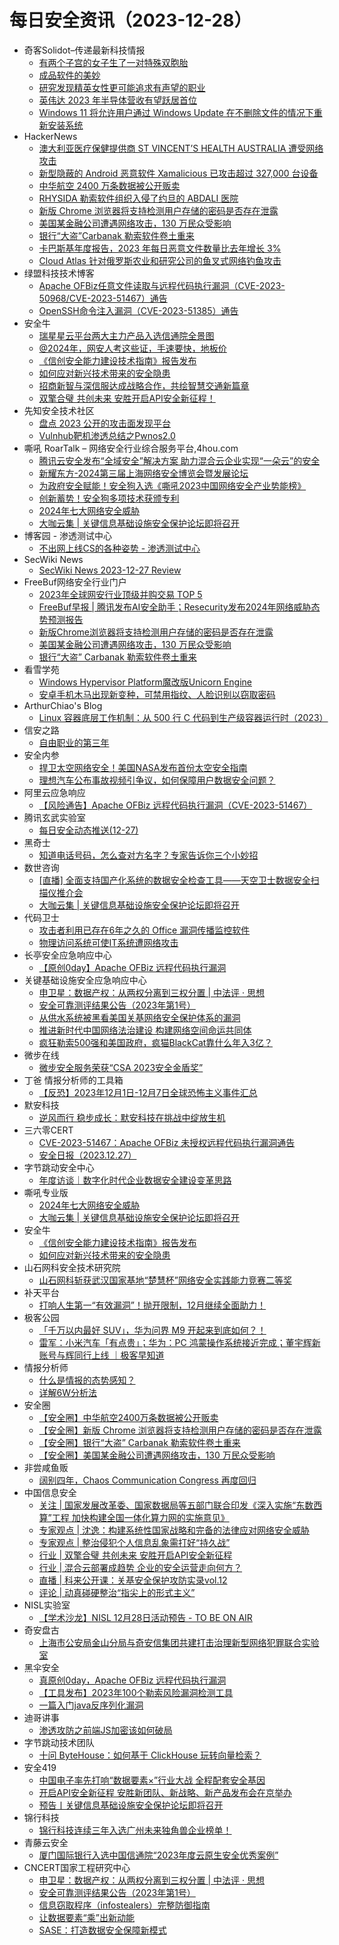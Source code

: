 # 每日安全资讯（2023-12-28）

- 奇客Solidot–传递最新科技情报
  - [有两个子宫的女子生了一对特殊双胞胎](https://www.solidot.org/story?sid=76992)
  - [成品软件的美妙](https://www.solidot.org/story?sid=76991)
  - [研究发现精英女性更可能追求有声望的职业](https://www.solidot.org/story?sid=76990)
  - [英伟达 2023 年半导体营收有望跃居首位](https://www.solidot.org/story?sid=76989)
  - [Windows 11 将允许用户通过 Windows Update 在不删除文件的情况下重新安装系统](https://www.solidot.org/story?sid=76987)
- HackerNews
  - [澳大利亚医疗保健提供商 ST VINCENT’S HEALTH AUSTRALIA 遭受网络攻击](https://hackernews.cc/archives/48563)
  - [新型隐蔽的 Android 恶意软件 Xamalicious 已攻击超过 327,000 台设备](https://hackernews.cc/archives/48550)
  - [中华航空 2400 万条数据被公开贩卖](https://hackernews.cc/archives/48547)
  - [RHYSIDA 勒索软件组织入侵了约旦的 ABDALI 医院](https://hackernews.cc/archives/48543)
  - [新版 Chrome 浏览器将支持检测用户存储的密码是否存在泄露](https://hackernews.cc/archives/48539)
  - [美国某金融公司遭遇网络攻击，130 万民众受影响](https://hackernews.cc/archives/48536)
  - [银行“大盗”Carbanak 勒索软件卷土重来](https://hackernews.cc/archives/48534)
  - [卡巴斯基年度报告，2023 年每日恶意文件数量比去年增长 3%](https://hackernews.cc/archives/48528)
  - [Cloud Atlas 针对俄罗斯农业和研究公司的鱼叉式网络钓鱼攻击](https://hackernews.cc/archives/48522)
- 绿盟科技技术博客
  - [Apache OFBiz任意文件读取与远程代码执行漏洞（CVE-2023-50968/CVE-2023-51467）通告](https://blog.nsfocus.net/apache-ofbizcve-2023-50968-cve-2023-51467/)
  - [OpenSSH命令注入漏洞（CVE-2023-51385）通告](https://blog.nsfocus.net/opensshcve-2023-51385/)
- 安全牛
  - [瑞星星云平台两大主力产品入选信通院全景图](https://www.aqniu.com/vendor/101917.html)
  - [@2024年，网安人考这些证，手速要快，地板价](https://www.aqniu.com/vendor/101909.html)
  - [《信创安全能力建设技术指南》报告发布](https://www.aqniu.com/industry/101902.html)
  - [如何应对新兴技术带来的安全隐患](https://www.aqniu.com/vendor/101900.html)
  - [招商新智与深信服达成战略合作，共绘智慧交通新篇章](https://www.aqniu.com/vendor/101894.html)
  - [双擎合璧 共创未来 安胜开启API安全新征程！](https://www.aqniu.com/industry/101883.html)
- 先知安全技术社区
  - [盘点 2023 公开的攻击面发现平台](https://xz.aliyun.com/t/13209)
  - [Vulnhub靶机渗透总结之Pwnos2.0](https://xz.aliyun.com/t/13208)
- 嘶吼 RoarTalk – 网络安全行业综合服务平台,4hou.com
  - [腾讯云安全发布“全域安全”解决方案  助力混合云企业实现“一朵云”的安全](https://www.4hou.com/posts/QKMM)
  - [新耀东方-2024第三届上海网络安全博览会暨发展论坛](https://www.4hou.com/posts/PKLy)
  - [为政府安全赋能！安全狗入选《嘶吼2023中国网络安全产业势能榜》](https://www.4hou.com/posts/MKGP)
  - [创新蓄势！安全狗多项技术获颁专利](https://www.4hou.com/posts/NKJm)
  - [2024年七大网络安全威胁](https://www.4hou.com/posts/K7Dl)
  - [大咖云集 | 关键信息基础设施安全保护论坛即将召开](https://www.4hou.com/posts/L1Ep)
- 博客园 - 渗透测试中心
  - [不出网上线CS的各种姿势 - 渗透测试中心](https://www.cnblogs.com/backlion/p/17931795.html)
- SecWiki News
  - [SecWiki News 2023-12-27 Review](http://www.sec-wiki.com/?2023-12-27)
- FreeBuf网络安全行业门户
  - [2023年全球网安行业顶级并购交易 TOP 5](https://www.freebuf.com/news/387934.html)
  - [FreeBuf早报 | 腾讯发布AI安全助手；Resecurity发布2024年网络威胁态势预测报告](https://www.freebuf.com/news/387901.html)
  - [新版Chrome浏览器将支持检测用户存储的密码是否存在泄露](https://www.freebuf.com/news/387876.html)
  - [美国某金融公司遭遇网络攻击，130 万民众受影响](https://www.freebuf.com/news/387873.html)
  - [银行“大盗” Carbanak 勒索软件卷土重来](https://www.freebuf.com/news/387852.html)
- 看雪学苑
  - [Windows Hypervisor Platform魔改版Unicorn Engine](https://mp.weixin.qq.com/s?__biz=MjM5NTc2MDYxMw==&mid=2458532657&idx=1&sn=17c5c07324f009d274fd5824a2e9ab3a&chksm=b18d0bbb86fa82ad627126a9939218314289ef51b5c4ae686b9c5cdc7956bc1419cb2d0f76a1&scene=58&subscene=0#rd)
  - [安卓手机木马出现新变种，可禁用指纹、人脸识别以窃取密码](https://mp.weixin.qq.com/s?__biz=MjM5NTc2MDYxMw==&mid=2458532657&idx=2&sn=bba5de5cc91b93442269d3818d183694&chksm=b18d0bbb86fa82ada155492b510160beb7a237583c996fbd826d82bfd3f33051b77203785941&scene=58&subscene=0#rd)
- ArthurChiao's Blog
  - [Linux 容器底层工作机制：从 500 行 C 代码到生产级容器运行时（2023）](https://arthurchiao.github.io/blog/linux-container-and-runtime-zh/)
- 信安之路
  - [自由职业的第三年](https://mp.weixin.qq.com/s?__biz=MzI5MDQ2NjExOQ==&mid=2247498924&idx=1&sn=a182bb828735da2a9263a2c07baa0e85&chksm=ec1dcc84db6a4592ad4b992455311a66a6904f64c7dff46d99667ee171ab08f6f94d43898053&scene=58&subscene=0#rd)
- 安全内参
  - [捍卫太空网络安全！美国NASA发布首份太空安全指南](https://mp.weixin.qq.com/s?__biz=MzI4NDY2MDMwMw==&mid=2247510687&idx=1&sn=a02e17d2091f54376dd3a3a5f7b99cf7&chksm=ebfaedbfdc8d64a92a8937a79b900eccfc84f28757aa56863a254cfa29d0245b953c98d177a3&scene=58&subscene=0#rd)
  - [理想汽车公布事故视频引争议，如何保障用户数据安全问题？](https://mp.weixin.qq.com/s?__biz=MzI4NDY2MDMwMw==&mid=2247510687&idx=2&sn=a8671985a5d2f84f51d785944b946270&chksm=ebfaedbfdc8d64a9ca5bf8cc5de6bb1b937c33e0e0a213dd00a0a7fedfa6e7a9608143878188&scene=58&subscene=0#rd)
- 阿里云应急响应
  - [【风险通告】Apache OFBiz 远程代码执行漏洞（CVE-2023-51467）](https://mp.weixin.qq.com/s?__biz=MzI5MzY2MzM0Mw==&mid=2247486296&idx=1&sn=de0c2b2e90d5bccace40a7e46ad9558f&chksm=ec6fec58db18654ec592549aa2004e431c89427be6c9043e005ef5148001b46c208fc7248360&scene=58&subscene=0#rd)
- 腾讯玄武实验室
  - [每日安全动态推送(12-27)](https://mp.weixin.qq.com/s?__biz=MzA5NDYyNDI0MA==&mid=2651959478&idx=1&sn=f9eef66cfb10ec1d3a798c992f517b51&chksm=8baed029bcd9593fc9d7f7de68e88a33b18ddfa4b8ac74ef5585662bc6bbbf677a0daadd624f&scene=58&subscene=0#rd)
- 黑奇士
  - [知道电话号码，怎么查对方名字？专家告诉你三个小妙招](https://mp.weixin.qq.com/s?__biz=MzI5ODYwNTE4Nw==&mid=2247487945&idx=1&sn=461b5c2bb06d1eadb0a341f1542f4f52&chksm=eca21e25dbd597338ce9813fe4bb775f0271b80eacb6ff2ee858055740f2abef8df80692e965&scene=58&subscene=0#rd)
- 数世咨询
  - [[直播] 全面支持国产化系统的数据安全检查工具——天空卫士数据安全扫描仪推介会](https://mp.weixin.qq.com/s?__biz=MzkxNzA3MTgyNg==&mid=2247506574&idx=1&sn=385a319ccc52fc204cafef118488ec49&chksm=c144a833f6332125c96816ecccf2011e620cffb073c63ee5457bd4e74da97efddf33d0a44a3f&scene=58&subscene=0#rd)
  - [大咖云集 | 关键信息基础设施安全保护论坛即将召开](https://mp.weixin.qq.com/s?__biz=MzkxNzA3MTgyNg==&mid=2247506574&idx=2&sn=9f7c608272a175b20e87edce9369b1a4&chksm=c144a833f6332125ed6aae03a95f8f3093a22fc17c39fede720916be2d3acb1999717810e4a0&scene=58&subscene=0#rd)
- 代码卫士
  - [攻击者利用已存在6年之久的 Office 漏洞传播监控软件](https://mp.weixin.qq.com/s?__biz=MzI2NTg4OTc5Nw==&mid=2247518513&idx=1&sn=aead0223ad4f43a62543cc0644aeedc1&chksm=ea94b85bdde3314d107c9333fa3e06a12cfce5237e5112a497ff5573b014a6923da9ff2a3e83&scene=58&subscene=0#rd)
  - [物理访问系统可使IT系统遭网络攻击](https://mp.weixin.qq.com/s?__biz=MzI2NTg4OTc5Nw==&mid=2247518513&idx=2&sn=1c8619ad5edcbb90959e9566cebc456a&chksm=ea94b85bdde3314dc85e7ff869ff5e0982763b01f21af7bb8a9b1ced243c9ca1e9f673e20900&scene=58&subscene=0#rd)
- 长亭安全应急响应中心
  - [【原创0day】Apache OFBiz 远程代码执行漏洞](https://mp.weixin.qq.com/s?__biz=MzIwMDk1MjMyMg==&mid=2247492231&idx=1&sn=a3e2d9a1cb8f3798bbf6056a510568c1&chksm=96f7fdeaa18074fcaecde65fca45299642ef77886b803f5f02a5dedd14423c3e3291b8a927e4&scene=58&subscene=0#rd)
- 关键基础设施安全应急响应中心
  - [申卫星：数据产权：从两权分离到三权分置 | 中法评 · 思想](https://mp.weixin.qq.com/s?__biz=MzkyMzAwMDEyNg==&mid=2247541473&idx=1&sn=700646feb7968c0225b90d31171f2df5&chksm=c1e9aeb0f69e27a612b79bf303884b6fd61433d11c02b7c08d72953f78a8b655a581b75cd259&scene=58&subscene=0#rd)
  - [安全可靠测评结果公告（2023年第1号）](https://mp.weixin.qq.com/s?__biz=MzkyMzAwMDEyNg==&mid=2247541473&idx=2&sn=a953ced3694008908724e77936475e55&chksm=c1e9aeb0f69e27a671b169ddc7b646c5c82dd7cbd692cf98dfaf89266797b7776f4f0d14e269&scene=58&subscene=0#rd)
  - [从供水系统被黑看美国关基网络安全保护体系的漏洞](https://mp.weixin.qq.com/s?__biz=MzkyMzAwMDEyNg==&mid=2247541473&idx=3&sn=6b77f2e71b1bb25185e9ed5b50217a02&chksm=c1e9aeb0f69e27a6430449dca40d00276f53bc1f42561613980d2d82486d77213a96960d5cfd&scene=58&subscene=0#rd)
  - [推进新时代中国网络法治建设 构建网络空间命运共同体](https://mp.weixin.qq.com/s?__biz=MzkyMzAwMDEyNg==&mid=2247541473&idx=4&sn=79ed3399be11505205db3aeafafaf8de&chksm=c1e9aeb0f69e27a61b58575951ef58a106a2858b75bb2ad676c419ce7eb046d7e3453d792990&scene=58&subscene=0#rd)
  - [疯狂勒索500强和美国政府，疯猫BlackCat靠什么年入3亿？](https://mp.weixin.qq.com/s?__biz=MzkyMzAwMDEyNg==&mid=2247541473&idx=5&sn=f6752fae59cc646648aa5a023ee86140&chksm=c1e9aeb0f69e27a69922cda77b3b5f9e2b6c2357b332303b504cb41a5329412d846595cd43ca&scene=58&subscene=0#rd)
- 微步在线
  - [微步安全服务荣获“CSA 2023安全金盾奖”](https://mp.weixin.qq.com/s?__biz=MzI5NjA0NjI5MQ==&mid=2650179909&idx=1&sn=2e97aad6726102c8fad3ab52a446c4bf&chksm=f44872f9c33ffbef100ac8f4501931df0161d184d3ccdcb91f867247179f80dc48bee283b642&scene=58&subscene=0#rd)
- 丁爸 情报分析师的工具箱
  - [【反恐】2023年12月1日-12月7日全球恐怖主义事件汇总](https://mp.weixin.qq.com/s?__biz=MzI2MTE0NTE3Mw==&mid=2651141283&idx=1&sn=fa9f5aca12f7670f6f1bec3f1196b6e7&chksm=f1af4399c6d8ca8f96faa505f5739e0fdcc998ae6c7ef974fe3abb12693746a510794ce048df&scene=58&subscene=0#rd)
- 默安科技
  - [逆风而行 稳步成长：默安科技在挑战中绽放生机](https://mp.weixin.qq.com/s?__biz=MzIzODQxMjM2NQ==&mid=2247497963&idx=1&sn=b84b6fc22de6c4f658846deccc37f690&chksm=e93b0fc9de4c86dff095b366fad9f0f9e567a5a73259163f70b6249ab0387a7d904e9c6fa621&scene=58&subscene=0#rd)
- 三六零CERT
  - [CVE-2023-51467：Apache OFBiz 未授权远程代码执行漏洞通告](https://mp.weixin.qq.com/s?__biz=MzU5MjEzOTM3NA==&mid=2247500543&idx=1&sn=5ae94a019b26e74d5e22abbe8269ee9c&chksm=fe26c7fec9514ee85cbb4d2f80e64bbd2d3851b1045fa3dc4cd1c3d941ff2dd15cdc0827e66a&scene=58&subscene=0#rd)
  - [安全日报（2023.12.27）](https://mp.weixin.qq.com/s?__biz=MzU5MjEzOTM3NA==&mid=2247500543&idx=2&sn=266632aeddefb6af9d2dd09c8509b286&chksm=fe26c7fec9514ee8efc0c0997da9e4d8a75ee8e90a41b606b7aca296585afd997ef44c5f1fe0&scene=58&subscene=0#rd)
- 字节跳动安全中心
  - [年度访谈｜数字化时代企业数据安全建设变革思路](https://mp.weixin.qq.com/s?__biz=MzUzMzcyMDYzMw==&mid=2247492078&idx=1&sn=a631eca4a0931ebe02e35008a18f16c2&chksm=fa9d1ab8cdea93ae967a36d88e59554083a817d0900a9f19c8b41565456ddb9a58d840673e37&scene=58&subscene=0#rd)
- 嘶吼专业版
  - [2024年七大网络安全威胁](https://mp.weixin.qq.com/s?__biz=MzI0MDY1MDU4MQ==&mid=2247572587&idx=1&sn=2d4ef0fefa58746cd139c2c287c8421e&chksm=e9140c51de638547bd13944ee58053c802bd377696f195c3f9230aadeb86405618ed1bfa6318&scene=58&subscene=0#rd)
  - [大咖云集 | 关键信息基础设施安全保护论坛即将召开](https://mp.weixin.qq.com/s?__biz=MzI0MDY1MDU4MQ==&mid=2247572587&idx=2&sn=ca4a44d776e735c0c17e2b709ef6ded3&chksm=e9140c51de638547220a7509871e6f899fb43c6660dc76efcb5fe2eed48d96dfbc4468028db3&scene=58&subscene=0#rd)
- 安全牛
  - [《信创安全能力建设技术指南》报告发布](https://mp.weixin.qq.com/s?__biz=MjM5Njc3NjM4MA==&mid=2651127038&idx=1&sn=e6a2b1e1099d99f6250e2e4cbb28862a&chksm=bd144c2d8a63c53b325c94e5e59f482c8cc03d090bde621c9143bc62a3cdae7ec6edd69b1aa4&scene=58&subscene=0#rd)
  - [如何应对新兴技术带来的安全隐患](https://mp.weixin.qq.com/s?__biz=MjM5Njc3NjM4MA==&mid=2651127038&idx=2&sn=325f930bb945019364d68ea8282630cc&chksm=bd144c2d8a63c53babc3ef424172ba0141b84ffe54f6d2216f3af151725232f790877b294163&scene=58&subscene=0#rd)
- 山石网科安全技术研究院
  - [山石网科斩获武汉国家基地“楚慧杯”网络安全实践能力竞赛二等奖](https://mp.weixin.qq.com/s?__biz=MzUzMDUxNTE1Mw==&mid=2247503460&idx=1&sn=f7608ee69f7ae243413138a81ceb094d&chksm=fa521bdacd2592cc15bee816e66e0f93b1231d38fa2e06e694229c6f0b54dc14fa30c98b29f8&scene=58&subscene=0#rd)
- 补天平台
  - [打响人生第一“有效漏洞”！抛开限制，12月继续全面助力！](https://mp.weixin.qq.com/s?__biz=MzI2NzY5MDI3NQ==&mid=2247502372&idx=2&sn=7b77ef5071da4608956430f72590c7dc&chksm=eaf98268dd8e0b7e93a0e47d152c40d137983dc5ba26f6e533968ad4c6c546c76a659aff3a24&scene=58&subscene=0#rd)
- 极客公园
  - [「千万以内最好 SUV」，华为问界 M9 开起来到底如何？！](https://mp.weixin.qq.com/s?__biz=MTMwNDMwODQ0MQ==&mid=2653028732&idx=1&sn=05bc403ff16f6f6933d02ab8e6069f7f&chksm=7e577cca4920f5dc74e822ee257e0f1798c6cafce48d85cb80a02bfb30154bfa88a276c98694&scene=58&subscene=0#rd)
  - [雷军：小米汽车「有点贵」；华为：PC 鸿蒙操作系统接近完成；董宇辉新账号与辉同行上线 ｜极客早知道](https://mp.weixin.qq.com/s?__biz=MTMwNDMwODQ0MQ==&mid=2653028657&idx=1&sn=b297f9d2f71518c9b58d7c308ba51a74&chksm=7e577c874920f5916589986f44e011476d8671c5ab739ce5aa976e618b9b52604beddb1e5bcd&scene=58&subscene=0#rd)
- 情报分析师
  - [什么是情报的态势感知？](https://mp.weixin.qq.com/s?__biz=MzA3Mjc1MTkwOA==&mid=2650543296&idx=1&sn=2edd1f9c4f9c788dcd266b468f338846&chksm=87113a8bb066b39de1bacf77881f9eceb1a71dbaea454a27918dde746de331ffcab2a6b1fa79&scene=58&subscene=0#rd)
  - [详解6W分析法](https://mp.weixin.qq.com/s?__biz=MzA3Mjc1MTkwOA==&mid=2650543296&idx=2&sn=c6bc4310249217ea764d29e3baf9d1b7&chksm=87113a8bb066b39d5206e012a4abe48f77df183bc663b416c8b40a9a007f3e01662ef2003ada&scene=58&subscene=0#rd)
- 安全圈
  - [【安全圈】中华航空2400万条数据被公开贩卖](https://mp.weixin.qq.com/s?__biz=MzIzMzE4NDU1OQ==&mid=2652051089&idx=1&sn=3d43195d1c651ecef3d4689f0f96ff5e&chksm=f36e3ad1c419b3c7ca6b35925091888702d4363b0f389755bda2601df7e65c24da2cc7cff47e&scene=58&subscene=0#rd)
  - [【安全圈】新版 Chrome 浏览器将支持检测用户存储的密码是否存在泄露](https://mp.weixin.qq.com/s?__biz=MzIzMzE4NDU1OQ==&mid=2652051089&idx=2&sn=99aec94593eb2c013dba528e3265f05f&chksm=f36e3ad1c419b3c70c223c6dfe016c52b6def4b391ef28d4664c9e1a042d875f75ce3a4a3944&scene=58&subscene=0#rd)
  - [【安全圈】银行“大盗” Carbanak 勒索软件卷土重来](https://mp.weixin.qq.com/s?__biz=MzIzMzE4NDU1OQ==&mid=2652051089&idx=3&sn=6b8d36549c1c716f74630d45cb8b735f&chksm=f36e3ad1c419b3c736444c7dcedf1d9f95c8c1ddc0a725a33d5879be0e1e991ae6c0dc077dc9&scene=58&subscene=0#rd)
  - [【安全圈】美国某金融公司遭遇网络攻击，130 万民众受影响](https://mp.weixin.qq.com/s?__biz=MzIzMzE4NDU1OQ==&mid=2652051089&idx=4&sn=e911d9bd2722f8311f0e3a8e9c1ba026&chksm=f36e3ad1c419b3c7815b805e5cb93b54c47918c9d65cce497b6630a290da1e64e073cb23aa45&scene=58&subscene=0#rd)
- 非尝咸鱼贩
  - [阔别四年，Chaos Communication Congress 再度回归](https://mp.weixin.qq.com/s?__biz=Mzk0NDE3MTkzNQ==&mid=2247485221&idx=1&sn=ac62c2b766c0f5f806bef0ea2a62235e&chksm=c329f9d5f45e70c339b9247362598b90962728be413302ae7ca403ee198de96d5f9d0008285e&scene=58&subscene=0#rd)
- 中国信息安全
  - [关注 | 国家发展改革委、国家数据局等五部门联合印发《深入实施“东数西算”工程 加快构建全国一体化算力网的实施意见》](https://mp.weixin.qq.com/s?__biz=MzA5MzE5MDAzOA==&mid=2664201142&idx=2&sn=3a9479629fdaadf5cb92ddf02c446957&chksm=8b59794fbc2ef0597f852e5547f1fd8eac93a96636d12a8e049f930dc8155e3db377c8035ff5&scene=58&subscene=0#rd)
  - [专家观点 | 沈逸：构建系统性国家战略和完备的法律应对网络安全威胁](https://mp.weixin.qq.com/s?__biz=MzA5MzE5MDAzOA==&mid=2664201142&idx=3&sn=3a8b84b30b700fde3025f0eeceb61632&chksm=8b59794fbc2ef05995ecb32bf27ba1147951d88fb25072a20497539a6aec70588689cea17933&scene=58&subscene=0#rd)
  - [专家观点 | 整治侵犯个人信息乱象需打好“持久战”](https://mp.weixin.qq.com/s?__biz=MzA5MzE5MDAzOA==&mid=2664201142&idx=4&sn=4ad918497d1a66a2bd803e3092b5c161&chksm=8b59794fbc2ef0596e293eaa9f952213838a354fed7156fc3a51221aa3398aed92382efa30ac&scene=58&subscene=0#rd)
  - [行业 | 双擎合璧 共创未来 安胜开启API安全新征程](https://mp.weixin.qq.com/s?__biz=MzA5MzE5MDAzOA==&mid=2664201142&idx=5&sn=19c1a4e05b5fc1d2e96e0bd0d146e3e1&chksm=8b59794fbc2ef05999b71e2345a8690e02123c6cf62bc381d46b7ec0b8457bf33fe5337d778f&scene=58&subscene=0#rd)
  - [行业 | 混合云部署成趋势  企业的安全运营走向何方？](https://mp.weixin.qq.com/s?__biz=MzA5MzE5MDAzOA==&mid=2664201142&idx=6&sn=cef23292e52d7e9501227f13006d8446&chksm=8b59794fbc2ef05989b55be34acd71ff86b5f000fd4b11fdf6592182a2aef668058bb65c3987&scene=58&subscene=0#rd)
  - [直播 | 科来公开课：关基安全保护攻防实录vol.12](https://mp.weixin.qq.com/s?__biz=MzA5MzE5MDAzOA==&mid=2664201142&idx=7&sn=5eb93d4d1623edb00ebcfe2b160d969b&chksm=8b59794fbc2ef0599920935a1535a9d6e0309fd5e76335770fe428a8f8a248dcc23d4136602b&scene=58&subscene=0#rd)
  - [评论 | 动真碰硬整治“指尖上的形式主义”](https://mp.weixin.qq.com/s?__biz=MzA5MzE5MDAzOA==&mid=2664201142&idx=8&sn=1fa89fba260e8f16ed90b76cb9aaf2a2&chksm=8b59794fbc2ef0595ac46c2af7d5895e54233c96d3c726c15ea8521f534d828a6ba90b12d12d&scene=58&subscene=0#rd)
- NISL实验室
  - [【学术沙龙】NISL 12月28日活动预告 - TO BE ON AIR](https://mp.weixin.qq.com/s?__biz=MzUxMTEwOTA3OA==&mid=2247485577&idx=1&sn=4eba56ff3b57f6d537f8de11a22c2e94&chksm=f979fa30ce0e7326d56f666038cb8554f3dc57f556af913afd940c0734a4f4f5bcba0188dc55&scene=58&subscene=0#rd)
- 奇安盘古
  - [上海市公安局金山分局与奇安信集团共建打击治理新型网络犯罪联合实验室](https://mp.weixin.qq.com/s?__biz=MzI2MDA0MTYyMQ==&mid=2654404197&idx=1&sn=95c35ec03837ea4e0063309ead9867e6&chksm=f1ade09fc6da6989b4419bb737482c5090f9aec7bc8209ddf0d507dc40a615453793a0857351&scene=58&subscene=0#rd)
- 黑伞安全
  - [真原创0day，Apache OFBiz 远程代码执行漏洞](https://mp.weixin.qq.com/s?__biz=MzU0MzkzOTYzOQ==&mid=2247488439&idx=1&sn=043b7191711fff2154aed6a8a527834a&chksm=fb029eefcc7517f92bbb3a28d6e686c5b588255ef89db06f69e804f217b55df463770f22b5f9&scene=58&subscene=0#rd)
  - [【工具发布】2023年100个勒索风险漏洞检测工具](https://mp.weixin.qq.com/s?__biz=MzU0MzkzOTYzOQ==&mid=2247488439&idx=2&sn=c045ba4b9163182688c032be66b4f556&chksm=fb029eefcc7517f9a1191007a8addc08c62c16d0a28c5dfc42fa93357f0d405edc2a03f9e57a&scene=58&subscene=0#rd)
  - [一篇入门java反序列化漏洞](https://mp.weixin.qq.com/s?__biz=MzU0MzkzOTYzOQ==&mid=2247488439&idx=3&sn=92abeded9c7cd252378f969783e7af1f&chksm=fb029eefcc7517f9816ef598499762239ec19e54f78792a84dad4c9517224d574ce69f2c6d28&scene=58&subscene=0#rd)
- 迪哥讲事
  - [渗透攻防之前端JS加密该如何破局](https://mp.weixin.qq.com/s?__biz=MzIzMTIzNTM0MA==&mid=2247493162&idx=1&sn=ceed49c0745f59c5ef10b1da938efdd5&chksm=e8a5ec49dfd2655ff04e79f678565b97997159c9a2f8a2517d7ae5dfe88d26df40fd92769cd7&scene=58&subscene=0#rd)
- 字节跳动技术团队
  - [十问 ByteHouse：如何基于 ClickHouse 玩转向量检索？](https://mp.weixin.qq.com/s?__biz=MzI1MzYzMjE0MQ==&mid=2247505183&idx=1&sn=343a9e60638d7bdbc12a2b0a3145ae0c&chksm=e9d31efddea497eb889a124c5292f58524128d220bb667795ba0fa5eefa65ccd4e5717952d50&scene=58&subscene=0#rd)
- 安全419
  - [中国电子率先打响“数据要素×”行业大战 全程配套安全基因](https://mp.weixin.qq.com/s?__biz=MzUyMDQ4OTkyMg==&mid=2247536530&idx=1&sn=0d09bd94fc8ceeb72c1cdf744dfcd7e0&chksm=f9eb913fce9c18295bdcf7d25aeba287d389a392ce782b33f0193563309aa09500e250b6d2e1&scene=58&subscene=0#rd)
  - [开启API安全新征程 安胜新团队、新战略、新产品发布会在京举办](https://mp.weixin.qq.com/s?__biz=MzUyMDQ4OTkyMg==&mid=2247536530&idx=2&sn=a862ed1cf07b4baeb84f54373b307824&chksm=f9eb913fce9c18293a479c1f54e6e7c38dec6240aabb42f8bd116f1d3318813416dc25ae1cc4&scene=58&subscene=0#rd)
  - [预告丨关键信息基础设施安全保护论坛即将召开](https://mp.weixin.qq.com/s?__biz=MzUyMDQ4OTkyMg==&mid=2247536530&idx=3&sn=5ca2bd4bdda125d10be32990a412c3f0&chksm=f9eb913fce9c1829c0f6ab0a493a6b9e12814628ee501bfc4705d142cd08a32173ab6f6373a4&scene=58&subscene=0#rd)
- 锦行科技
  - [锦行科技连续三年入选广州未来独角兽企业榜单！](https://mp.weixin.qq.com/s?__biz=MzIxNTQxMjQyNg==&mid=2247491965&idx=1&sn=755531e115f9c60226d1fb6478c94de7&chksm=979a1ad8a0ed93ce4b14a2b978ea12aa78056d552ddd4a25cc59a4649c9b8943675a594aaa43&scene=58&subscene=0#rd)
- 青藤云安全
  - [厦门国际银行入选中国信通院“2023年度云原生安全优秀案例”](https://mp.weixin.qq.com/s?__biz=MzAwNDE4Mzc1NA==&mid=2650848369&idx=1&sn=4635400f7087545f25db37066c9fb5ab&chksm=80dbdfd4b7ac56c26ec64a63ecd4cb71a6b353d0dcd24cc274271531b3f57fef5eb5f3137615&scene=58&subscene=0#rd)
- CNCERT国家工程研究中心
  - [申卫星：数据产权：从两权分离到三权分置 | 中法评 · 思想](https://mp.weixin.qq.com/s?__biz=MzUzNDYxOTA1NA==&mid=2247542003&idx=1&sn=d2ce8e1070ee1c7489e0bf7503fa01bc&chksm=fa939232cde41b24ebbc672d054c9b3594503f8b1904b59736ba6dd05d132d1730d2222d4074&scene=58&subscene=0#rd)
  - [安全可靠测评结果公告（2023年第1号）](https://mp.weixin.qq.com/s?__biz=MzUzNDYxOTA1NA==&mid=2247542003&idx=2&sn=111c08728273086f91fafe7b54a963e2&chksm=fa939232cde41b243ba3fa9fece837ebefa420a63c57da8e3239f78901da3ce7349aec4c1912&scene=58&subscene=0#rd)
  - [信息窃取程序（infostealers）完整防御指南](https://mp.weixin.qq.com/s?__biz=MzUzNDYxOTA1NA==&mid=2247542003&idx=3&sn=5b976b9494f5ce7024643f070cde5889&chksm=fa939232cde41b24d2826cad969eee82bc01b47744df7346991c24b6c484d9c8d1b40ab8ed65&scene=58&subscene=0#rd)
  - [让数据要素“乘”出新动能](https://mp.weixin.qq.com/s?__biz=MzUzNDYxOTA1NA==&mid=2247542003&idx=4&sn=eb6dcff3956878a58ba0db69995b572f&chksm=fa939232cde41b24d68eab7cf27f51156f500c6d7238d82bf6bdf22bcfe5806db6128d10a43f&scene=58&subscene=0#rd)
  - [SASE：打造数据安全保障新模式](https://mp.weixin.qq.com/s?__biz=MzUzNDYxOTA1NA==&mid=2247542003&idx=5&sn=9c6de307c65ce802b5a57b9ae3b27dbb&chksm=fa939232cde41b247ca27e7f6916a105665a0f1637d2e004d29d9670d3a177d9626416ccc94e&scene=58&subscene=0#rd)
